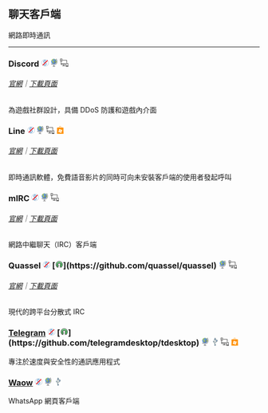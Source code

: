 ## 聊天客戶端

網路即時通訊

---

### Discord ![](../assets/free.png) ![](../assets/earth-globe.png) ![](../assets/multi_platform.png)

###### [官網](https://discordapp.com/)｜[下載頁面](https://discordapp.com/download)

為遊戲社群設計，具備 DDoS 防護和遊戲內介面

### Line ![](../assets/free.png) ![](../assets/earth-globe.png) ![](../assets/multi_platform.png) ![](../assets/windows-store.png)

###### [官網](https://line.me/zh-hans/)｜[下載頁面](https://line.me/zh-hans/download)

即時通訊軟體，免費語音影片的同時可向未安裝客戶端的使用者發起呼叫

### mIRC ![](../assets/free.png) ![](../assets/earth-globe.png) ![](../assets/multi_platform.png)

###### [官網](http://www.mirc.com/)｜[下載頁面](http://www.mirc.com/get.html)

網路中繼聊天（IRC）客戶端

### Quassel ![](../assets/free.png) [![](../assets/open-source-icon.png "GPL@GitHub: https://github.com/quassel/quassel")](https://github.com/quassel/quassel) ![](../assets/earth-globe.png) ![](../assets/multi_platform.png)

###### [官網](http://quassel-irc.org/)｜[下載頁面](http://quassel-irc.org/downloads)

現代的跨平台分散式 IRC

### [Telegram](https://desktop.telegram.org/) ![](../assets/free.png) [![](../assets/open-source-icon.png "GPL 3.0@GitHub: https://github.com/telegramdesktop/tdesktop")](https://github.com/telegramdesktop/tdesktop) ![](../assets/earth-globe.png) ![](../assets/usb.png) ![](../assets/multi_platform.png) ![](../assets/windows-store.png)

專注於速度與安全性的通訊應用程式

### [Waow](http://dedg3.com/wao/) ![](../assets/free.png) ![](../assets/earth-globe.png) ![](../assets/usb.png)

WhatsApp 網頁客戶端
